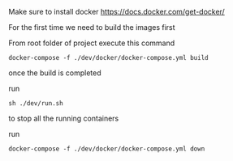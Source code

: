 Make sure to install docker https://docs.docker.com/get-docker/

For the first time we need to build the images first

From root folder of project execute this command
```
docker-compose -f ./dev/docker/docker-compose.yml build
```

once the build is completed

run 
```
sh ./dev/run.sh
```

to stop all the running containers

run 

```
docker-compose -f ./dev/docker/docker-compose.yml down
```

